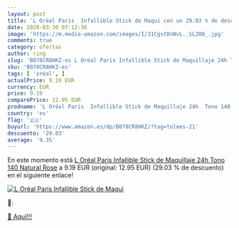 ```yaml
---
layout: post
title: 'L Oréal Paris  Infallible Stick de Maqui con un 29.03 % de descuento'
date: 2020-03-30 07:12:36
image: 'https://m.media-amazon.com/images/I/31CgstDnNvL._SL200_.jpg'
comments: true
category: ofertas
author: ring
slug: 'B078CR8HKZ-es L Oréal Paris Infallible Stick de Maquillaje 24h Tono 140...'
sku: 'B078CR8HKZ-es'
tags: [ 'oréal', ]
actualPrice: 9.19 EUR
currency: EUR
price: 9.19
comparePrice: 12.95 EUR
prodname: 'L Oréal Paris  Infallible Stick de Maquillaje 24h  Tono 140 Natural Rose'
country: 'es'
flag: '🇪🇸'
buyurl: 'https://www.amazon.es/dp/B078CR8HKZ/?tag=tolees-21'
descuento: '29.03'
average: '9.35'
---
```


En este momento está [L Oréal Paris  Infallible Stick de Maquillaje 24h  Tono 140 Natural Rose](https://www.amazon.es/dp/B078CR8HKZ/?tag=tolees-21) a 9.19 EUR (original: 12.95 EUR) (29.03 %  de descuento) en el siguiente enlace!

[![L Oréal Paris  Infallible Stick de Maqui](https://m.media-amazon.com/images/I/31CgstDnNvL._SL200_.jpg)](https://www.amazon.es/dp/B078CR8HKZ/?tag=tolees-21)

🔎:


[🛒 Aquí!!!](https://www.amazon.es/dp/B078CR8HKZ/?tag=tolees-21)
